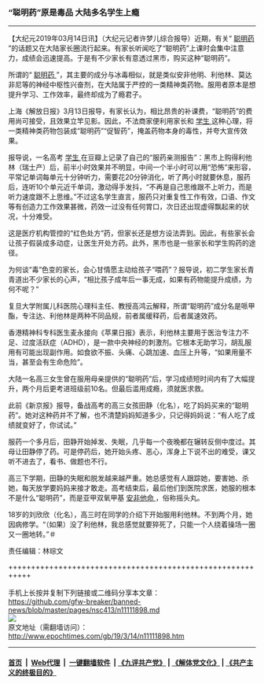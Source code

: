 ### “聪明药”原是毒品 大陆多名学生上瘾
------------------------

<p>
 【大纪元2019年03月14日讯】（大纪元记者许梦儿综合报导）近期，有关“
 <a href="http://www.epochtimes.com/gb/tag/%E8%81%AA%E6%98%8E%E8%8D%AF.html">
  聪明药
 </a>
 ”的话题又在大陆家长圈流行起来。有家长听闻吃了“聪明药”上课时会集中注意力，成绩会迅速提高。于是有不少家长有意透过黑市，购买这种“聪明药”。
</p>
<p>
 所谓的“
 <a href="http://www.epochtimes.com/gb/tag/%E8%81%AA%E6%98%8E%E8%8D%AF.html">
  聪明药
 </a>
 ”，其主要的成分与冰毒相似，就是类似安非他明、利他林、莫达非尼等的神经中枢性兴奋剂，在大陆属于严控的一类精神类药物。服用者原本是想提升学习、工作效率，最终却成为了瘾君子。
</p>
<p>
 上海《解放日报》3月13日报导，有家长认为，相比昂贵的补课费，“聪明药”的费用尚可接受，且效果立竿见影。因此，不法商家便利用家长和
 <a href="http://www.epochtimes.com/gb/tag/%E5%AD%A6%E7%94%9F.html">
  学生
 </a>
 这种心理，将一类精神类药物包装成“聪明药”“促智药”，掩盖药物本身的毒性，并夸大宣传效果。
</p>
<p>
 报导说，一名高考
 <a href="http://www.epochtimes.com/gb/tag/%E5%AD%A6%E7%94%9F.html">
  学生
 </a>
 在豆瓣上记录了自己的“服药亲测报告”：黑市上购得利他林（瑞士产）后，前半小时效果并不明显，中间一个半小时可以用“恐怖”来形容，平常记单词每单元十分钟听力，需要花20分钟消化，听了两小时就要休息，服药后，连听10个单元近千单词，激动得手发抖，“不再是自己思维跟不上听力，而是听力速度跟不上思维。”不过这名学生直言，服药只对重复性工作有效，口语、作文等有创造力工作效果甚微，药效一过没有任何胃口，次日还出现虚得飘起来的状况，十分难受。
</p>
<p>
 这是医疗机构管控的“红色处方”药，但家长还是想方设法弄到。因此，有些家长会让孩子假装成多动症，让医生开处方药。此外，黑市也是一些家长和学生购药的途径。
</p>
<p>
 为何谈“毒”色变的家长，会心甘情愿主动给孩子“喂药”？报导说，初二学生家长青青道出不少家长的心声，“相比孩子成年后一事无成，如果有药物能提升成绩，为何不呢？”
</p>
<p>
 复旦大学附属儿科医院心理科主任、教授高鸿云解释，所谓“聪明药”成分名是哌甲酯，专注达、利他林是两种不同品规，前者属缓释药，后者属速效药。
</p>
<p>
 香港精神科专科医生麦永接向《苹果日报》表示，利他林主要用于医治专注力不足、过度活跃症（ADHD），是一款中央神经的刺激剂。它根本无助学习，胡乱服用有可能出现副作用。如食欲不振、头痛、心跳加速、血压上升等，“如果用量不当，甚至会有生命危险”。
</p>
<p>
 大陆一名高三女生曾在服用母亲提供的“聪明药”后，学习成绩短时间内有了大幅提升，两个月后更考进班级前10名。但最后滥用成瘾，须就医求救。
</p>
<p>
 此前《新京报》报导，备战高考的高三女孩田静（化名），吃了妈妈买来的“聪明药”。她对这种药并不了解，也不清楚妈妈知道多少，只记得妈妈说：“有人吃了成绩就变好了，你试试。”
</p>
<p>
 服药一个多月后，田静开始掉发、失眠，几乎每一个夜晚都在辗转反侧中度过。其母让田静停了药。可是停药后，她开始头疼、恶心，浑身上下说不出的难受，课又听不进去了，看书、做题也不行。
</p>
<p>
 高三下学期，田静的失眠和脱发越来越严重。她总感觉有人跟踪她，要害她、杀她，每天放学要妈妈来接才敢走。高考结束后，最后他们到医院求医，她服的根本不是什么“聪明药”，而是亚甲双氧甲基
 <a href="http://www.epochtimes.com/gb/tag/%E5%AE%89%E9%9D%9E%E4%BB%96%E5%91%BD.html">
  安非他命
 </a>
 ，俗称摇头丸。
</p>
<p>
 18岁的刘欣欣（化名），高三时在同学的介绍下开始服用利他林。不到两个月，她因病修学。“（如果）没了利他林，我总感觉就要猝死了，只能一个人绕着操场一圈又一圈地转。”＃
</p>
<p>
 责任编辑：林琮文
</p>

+++++++++++++++++++++++++++++++++++++++++++++++++++++++++++<br/><br/>
手机上长按并复制下列链接或二维码分享本文章：<br/>
https://github.com/gfw-breaker/banned-news/blob/master/pages/nsc413/n11111898.md <br/>
<a href='https://github.com/gfw-breaker/banned-news/blob/master/pages/nsc413/n11111898.md'><img src='https://github.com/gfw-breaker/banned-news/blob/master/pages/nsc413/n11111898.md.png'/></a> <br/>
原文地址（需翻墙访问）：http://www.epochtimes.com/gb/19/3/14/n11111898.htm


------------------------
#### [首页](https://github.com/gfw-breaker/banned-news/blob/master/README.md) &nbsp;|&nbsp; [Web代理](https://github.com/labour-camp/helloworld) &nbsp;|&nbsp; [一键翻墙软件](https://github.com/gfw-breaker/nogfw/blob/master/README.md) &nbsp;| [《九评共产党》](https://github.com/gfw-breaker/9ping.md/blob/master/README.md#九评之一评共产党是什么) | [《解体党文化》](https://github.com/gfw-breaker/jtdwh.md/blob/master/README.md) | [《共产主义的终极目的》](https://github.com/gfw-breaker/gczydzjmd.md/blob/master/README.md)

